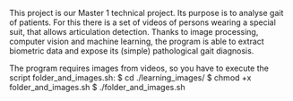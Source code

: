 This project is our Master 1 technical project.
Its purpose is to analyse gait of patients. For this there is a set of videos of persons wearing a special suit, that allows articulation detection.
Thanks to image processing, computer vision and machine learning, the program is able to extract biometric data and expose its (simple) pathological gait diagnosis.

The program requires images from videos, so you have to execute the script folder_and_images.sh:
  $ cd ./learning_images/
  $ chmod +x folder_and_images.sh
  $ ./folder_and_images.sh
